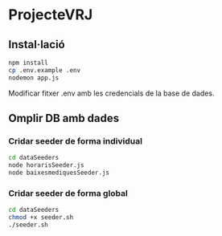 # ProjecteVRJ

## Instal·lació

```sh
npm install
cp .env.example .env
nodemon app.js
```
Modificar fitxer .env amb les credencials de la base de dades.

## Omplir DB amb dades

### Cridar seeder de forma individual
```sh
cd dataSeeders
node horarisSeeder.js
node baixesmediquesSeeder.js
```
### Cridar seeder de forma global
```sh
cd dataSeeders
chmod +x seeder.sh
./seeder.sh
```
